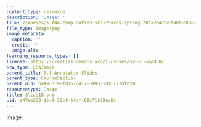 ```yaml
---
content_type: resource
description: 'Image: '
file: /courses/6-004-computation-structures-spring-2017/e47ea050dbc032c469af69b71029ec8b_Slide15.png
file_type: image/png
image_metadata:
  caption: ''
  credit: ''
  image-alt: ''
learning_resource_types: []
license: https://creativecommons.org/licenses/by-nc-sa/4.0/
ocw_type: OCWImage
parent_title: 5.1 Annotated Slides
parent_type: CourseSection
parent_uid: ba996719-fd35-c417-5993-5d31177dfcb9
resourcetype: Image
title: Slide15.png
uid: e47ea050-dbc0-32c4-69af-69b71029ec8b
---
```

Image: 